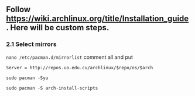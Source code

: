 Follow https://wiki.archlinux.org/title/Installation_guide.
Here will be custom steps.
---

### 2.1 Select mirrors
`nano /etc/pacman.d/mirrorlist` comment all and put 
```
Server = http://repos.uo.edu.cu/archlinux/$repo/os/$arch
```
```
sudo pacman -Syu
```
```
sudo pacman -S arch-install-scripts
```
